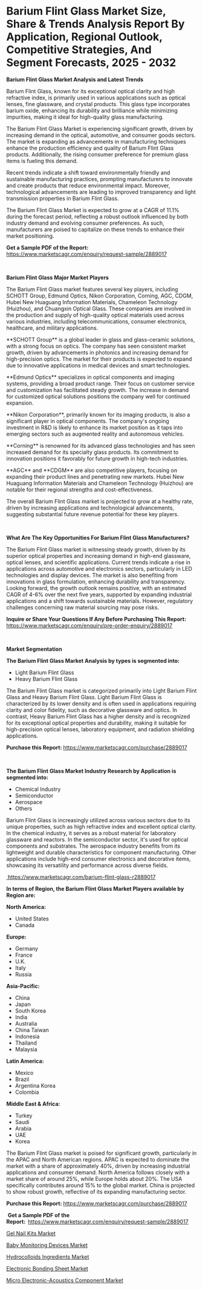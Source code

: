 <p><h1>Barium Flint Glass Market Size, Share & Trends Analysis Report By Application, Regional Outlook, Competitive Strategies, And Segment Forecasts, 2025 - 2032</h1></p><p><strong>Barium Flint Glass Market Analysis and Latest Trends</strong></p>
<p><p>Barium Flint Glass, known for its exceptional optical clarity and high refractive index, is primarily used in various applications such as optical lenses, fine glassware, and crystal products. This glass type incorporates barium oxide, enhancing its durability and brilliance while minimizing impurities, making it ideal for high-quality glass manufacturing.</p><p>The Barium Flint Glass Market is experiencing significant growth, driven by increasing demand in the optical, automotive, and consumer goods sectors. The market is expanding as advancements in manufacturing techniques enhance the production efficiency and quality of Barium Flint Glass products. Additionally, the rising consumer preference for premium glass items is fueling this demand.</p><p>Recent trends indicate a shift toward environmentally friendly and sustainable manufacturing practices, prompting manufacturers to innovate and create products that reduce environmental impact. Moreover, technological advancements are leading to improved transparency and light transmission properties in Barium Flint Glass.</p><p>The Barium Flint Glass Market is expected to grow at a CAGR of 11.1% during the forecast period, reflecting a robust outlook influenced by both industry demand and evolving consumer preferences. As such, manufacturers are poised to capitalize on these trends to enhance their market positioning.</p></p>
<p><strong>Get a Sample PDF of the Report:&nbsp;</strong> <a href="https://www.marketscagr.com/enquiry/request-sample/2889017?utm_campaign=2660&utm_medium=2&utm_source=Github&utm_content=ia&utm_term=14032025&utm_id=barium-flint-glass">https://www.marketscagr.com/enquiry/request-sample/2889017</a></p>
<p>&nbsp;</p>
<p><strong>Barium Flint Glass Major Market Players</strong></p>
<p><p>The Barium Flint Glass market features several key players, including SCHOTT Group, Edmund Optics, Nikon Corporation, Corning, AGC, CDGM, Hubei New Huaguang Information Materials, Chameleon Technology (Huizhou), and Chuangxin Optical Glass. These companies are involved in the production and supply of high-quality optical materials used across various industries, including telecommunications, consumer electronics, healthcare, and military applications.</p><p>**SCHOTT Group** is a global leader in glass and glass-ceramic solutions, with a strong focus on optics. The company has seen consistent market growth, driven by advancements in photonics and increasing demand for high-precision optics. The market for their products is expected to expand due to innovative applications in medical devices and smart technologies.</p><p>**Edmund Optics** specializes in optical components and imaging systems, providing a broad product range. Their focus on customer service and customization has facilitated steady growth. The increase in demand for customized optical solutions positions the company well for continued expansion.</p><p>**Nikon Corporation**, primarily known for its imaging products, is also a significant player in optical components. The company's ongoing investment in R&D is likely to enhance its market position as it taps into emerging sectors such as augmented reality and autonomous vehicles.</p><p>**Corning** is renowned for its advanced glass technologies and has seen increased demand for its specialty glass products. Its commitment to innovation positions it favorably for future growth in high-tech industries.</p><p>**AGC** and **CDGM** are also competitive players, focusing on expanding their product lines and penetrating new markets. Hubei New Huaguang Information Materials and Chameleon Technology (Huizhou) are notable for their regional strengths and cost-effectiveness.</p><p>The overall Barium Flint Glass market is projected to grow at a healthy rate, driven by increasing applications and technological advancements, suggesting substantial future revenue potential for these key players.</p></p>
<p>&nbsp;</p>
<p><strong>What Are The Key Opportunities For Barium Flint Glass Manufacturers?</strong></p>
<p><p>The Barium Flint Glass market is witnessing steady growth, driven by its superior optical properties and increasing demand in high-end glassware, optical lenses, and scientific applications. Current trends indicate a rise in applications across automotive and electronics sectors, particularly in LED technologies and display devices. The market is also benefiting from innovations in glass formulation, enhancing durability and transparency. Looking forward, the growth outlook remains positive, with an estimated CAGR of 4-6% over the next five years, supported by expanding industrial applications and a shift towards sustainable materials. However, regulatory challenges concerning raw material sourcing may pose risks.</p></p>
<p><strong>Inquire or Share Your Questions If Any Before Purchasing This Report:</strong> <a href="https://www.marketscagr.com/enquiry/pre-order-enquiry/2889017?utm_campaign=2660&utm_medium=2&utm_source=Github&utm_content=ia&utm_term=14032025&utm_id=barium-flint-glass">https://www.marketscagr.com/enquiry/pre-order-enquiry/2889017</a></p>
<p>&nbsp;</p>
<p><strong>Market Segmentation</strong></p>
<p><strong>The Barium Flint Glass Market Analysis by types is segmented into:</strong></p>
<p><ul><li>Light Barium Flint Glass</li><li>Heavy Barium Flint Glass</li></ul></p>
<p><p>The Barium Flint Glass market is categorized primarily into Light Barium Flint Glass and Heavy Barium Flint Glass. Light Barium Flint Glass is characterized by its lower density and is often used in applications requiring clarity and color fidelity, such as decorative glassware and optics. In contrast, Heavy Barium Flint Glass has a higher density and is recognized for its exceptional optical properties and durability, making it suitable for high-precision optical lenses, laboratory equipment, and radiation shielding applications.</p></p>
<p><strong>Purchase this Report:&nbsp;</strong><a href="https://www.marketscagr.com/purchase/2889017?utm_campaign=2660&utm_medium=2&utm_source=Github&utm_content=ia&utm_term=14032025&utm_id=barium-flint-glass">https://www.marketscagr.com/purchase/2889017</a></p>
<p>&nbsp;</p>
<p><strong>The Barium Flint Glass Market Industry Research by Application is segmented into:</strong></p>
<p><ul><li>Chemical Industry</li><li>Semiconductor</li><li>Aerospace</li><li>Others</li></ul></p>
<p><p>Barium Flint Glass is increasingly utilized across various sectors due to its unique properties, such as high refractive index and excellent optical clarity. In the chemical industry, it serves as a robust material for laboratory glassware and reactors. In the semiconductor sector, it's used for optical components and substrates. The aerospace industry benefits from its lightweight and durable characteristics for component manufacturing. Other applications include high-end consumer electronics and decorative items, showcasing its versatility and performance across diverse fields.</p></p>
<p><a href="https://www.marketscagr.com/barium-flint-glass-r2889017?utm_campaign=2660&utm_medium=2&utm_source=Github&utm_content=ia&utm_term=14032025&utm_id=barium-flint-glass">&nbsp;https://www.marketscagr.com/barium-flint-glass-r2889017</a></p>
<p><strong>In terms of Region, the Barium Flint Glass Market Players available by Region are:</strong></p>
<p>
    <p> <strong> North America: </strong>
        <ul>
            <li>United States</li>
            <li>Canada</li>
        </ul>
        </p> 
    <p> <strong> Europe: </strong>
        <ul>
            <li>Germany</li>
            <li>France</li>
            <li>U.K.</li>
            <li>Italy</li>
            <li>Russia</li>
        </ul>
        </p> 
    <p> <strong> Asia-Pacific: </strong>
        <ul>
            <li>China</li>
            <li>Japan</li>
            <li>South Korea</li>
            <li>India</li>
            <li>Australia</li>
            <li>China Taiwan</li>
            <li>Indonesia</li>
            <li>Thailand</li>
            <li>Malaysia</li>
        </ul>
        </p> 
    <p> <strong> Latin America: </strong>
        <ul>
            <li>Mexico</li>
            <li>Brazil</li>
            <li>Argentina Korea</li>
            <li>Colombia</li>
        </ul>
        </p> 
    <p> <strong> Middle East & Africa: </strong>
        <ul>
            <li>Turkey</li>
            <li>Saudi</li>
            <li>Arabia</li>
            <li>UAE</li>
            <li>Korea</li>
        </ul>
    </p>
    </p>
<p><p>The Barium Flint Glass market is poised for significant growth, particularly in the APAC and North American regions. APAC is expected to dominate the market with a share of approximately 40%, driven by increasing industrial applications and consumer demand. North America follows closely with a market share of around 25%, while Europe holds about 20%. The USA specifically contributes around 15% to the global market. China is projected to show robust growth, reflective of its expanding manufacturing sector.</p></p>
<p><strong>Purchase this Report: </strong><a href="https://www.marketscagr.com/purchase/2889017?utm_campaign=2660&utm_medium=2&utm_source=Github&utm_content=ia&utm_term=14032025&utm_id=barium-flint-glass">https://www.marketscagr.com/purchase/2889017</a></p>
<p>&nbsp;<strong>Get a Sample PDF of the Report:&nbsp;&nbsp;</strong><a href="https://www.marketscagr.com/enquiry/request-sample/2889017?utm_campaign=2660&utm_medium=2&utm_source=Github&utm_content=ia&utm_term=14032025&utm_id=barium-flint-glass">https://www.marketscagr.com/enquiry/request-sample/2889017</a></p>
<p><strong></strong></p>
<p><p><a href="https://github.com/gukenneth26571/Market-Research-Report-List-1/blob/main/gel-nail-kits-market.md?utm_campaign=2660&utm_medium=2&utm_source=Github&utm_content=ia&utm_term=14032025&utm_id=barium-flint-glass">Gel Nail Kits Market</a></p><p><a href="https://www.linkedin.com/pulse/baby-monitoring-devices-market-scopegrowingat-cagr-of5-ju2oe?utm_campaign=2660&utm_medium=2&utm_source=Github&utm_content=ia&utm_term=14032025&utm_id=barium-flint-glass">Baby Monitoring Devices Market</a></p><p><a href="https://github.com/stillsfloria19981/Market-Research-Report-List-1/blob/main/hydrocolloids-ingredients-market.md?utm_campaign=2660&utm_medium=2&utm_source=Github&utm_content=ia&utm_term=14032025&utm_id=barium-flint-glass">Hydrocolloids Ingredients Market</a></p><p><a href="https://www.linkedin.com/pulse/acomprehensive-analysis-electronic-bonding-sheet-market-covering-ydjtf?utm_campaign=2660&utm_medium=2&utm_source=Github&utm_content=ia&utm_term=14032025&utm_id=barium-flint-glass">Electronic Bonding Sheet Market</a></p><p><a href="https://www.linkedin.com/pulse/strategic-analysis-micro-electronic-acoustics-component-yvnje?utm_campaign=2660&utm_medium=2&utm_source=Github&utm_content=ia&utm_term=14032025&utm_id=barium-flint-glass">Micro Electronic-Acoustics Component Market</a></p></p>